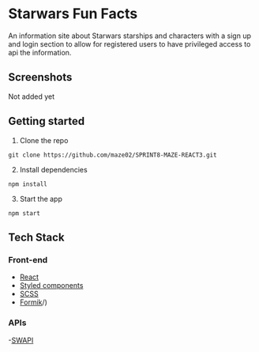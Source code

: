 # Starwars Fun Facts

An information site about Starwars starships and characters with a sign up and login section to allow for registered users to have privileged access to api the information.
## Screenshots

Not added yet

## Getting started

1. Clone the repo

```
git clone https://github.com/maze02/SPRINT8-MAZE-REACT3.git
```

2. Install dependencies

```
npm install
```

3. Start the app

```
npm start
```

## Tech Stack

### Front-end

- [React](https://reactjs.org/)
- [Styled components]( https://styled-components.com/)
- [SCSS](https://https://sass-lang.com/documentation/)
- [Formik](https://formik.org/docs/tutorial#installation)/)

### APIs

-[SWAPI](https://swapi.dev/)

